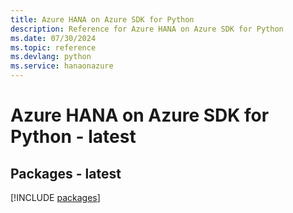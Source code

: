 ```yaml
---
title: Azure HANA on Azure SDK for Python
description: Reference for Azure HANA on Azure SDK for Python
ms.date: 07/30/2024
ms.topic: reference
ms.devlang: python
ms.service: hanaonazure
---
```

# Azure HANA on Azure SDK for Python - latest
## Packages - latest
[!INCLUDE [packages](hana-on-azure-index.md)]